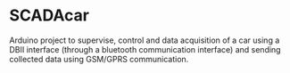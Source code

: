 SCADAcar
========

Arduino project  to supervise, control and data acquisition of a car using a DBII interface (through a bluetooth communication interface) and sending collected data using GSM/GPRS communication.
